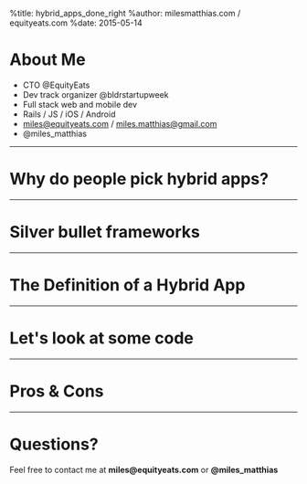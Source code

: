 %title: hybrid_apps_done_right
%author: milesmatthias.com / equityeats.com
%date: 2015-05-14

# About Me

* CTO @EquityEats
* Dev track organizer @bldrstartupweek
* Full stack web and mobile dev
* Rails / JS / iOS / Android 
* miles@equityeats.com / miles.matthias@gmail.com
* @miles_matthias

---

# Why do people pick hybrid apps?

---

# Silver bullet frameworks

---

# The Definition of a Hybrid App

---

# Let's look at some code

---

# Pros & Cons


---

# Questions?

Feel free to contact me at __miles@equityeats.com__ or __@miles_matthias__



